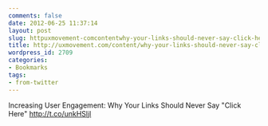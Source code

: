 ```yaml
---
comments: false
date: 2012-06-25 11:37:14
layout: post
slug: httpuxmovement-comcontentwhy-your-links-should-never-say-click-here
title: http://uxmovement.com/content/why-your-links-should-never-say-click-here/
wordpress_id: 2709
categories:
- Bookmarks
tags:
- from-twitter
---
```


Increasing User Engagement: Why Your Links Should Never Say "Click Here" http://t.co/unkHSljl
